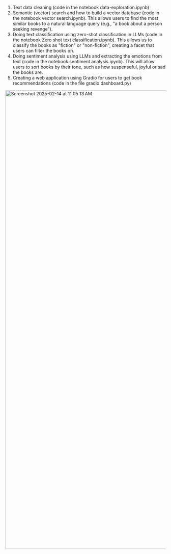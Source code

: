 1. Text data cleaning (code in the notebook data-exploration.ipynb)
2. Semantic (vector) search and how to build a vector database (code in the notebook vector search.ipynb). This allows users to find the most similar books to a natural language query (e.g., "a book about a person seeking revenge").
3. Doing text classification using zero-shot classification in LLMs (code in the notebook Zero shot text classification.ipynb). This allows us to classify the books as "fiction" or "non-fiction", creating a facet that users can filter the books on.
4. Doing sentiment analysis using LLMs and extracting the emotions from text (code in the notebook sentiment analysis.ipynb). This will allow users to sort books by their tone, such as how suspenseful, joyful or sad the books are.
5. Creating a web application using Gradio for users to get book recommendations (code in the file gradio dashboard.py)

<img width="1440" alt="Screenshot 2025-02-14 at 11 05 13 AM" src="https://github.com/user-attachments/assets/6c9a0837-d1ff-4d8a-b160-946e8f67cf7f" />

